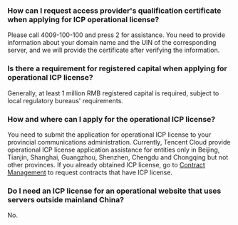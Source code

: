 ### How can I request access provider's qualification certificate when applying for ICP operational license?
Please call 4009-100-100 and press 2 for assistance.
You need to provide information about your domain name and the UIN of the corresponding server, and we will provide the certificate after verifying the information.

### Is there a requirement for registered capital when applying for operational ICP license?
Generally, at least 1 million RMB registered capital is required, subject to local regulatory bureaus' requirements.

### How and where can I apply for the operational ICP license?
You need to submit the application for operational ICP license to your provincial communications administration.
Currently, Tencent Cloud provide operational ICP license application assistance  for entities only in Beijing, Tianjin, Shanghai, Guangzhou, Shenzhen, Chengdu and Chongqing but not other provinces. If you already obtained ICP license, go to [Contract Management](https://console.cloud.tencent.com/account/contract) to request contracts that have ICP license.

### Do I need an ICP license for an operational website that uses servers outside mainland China?
No.
